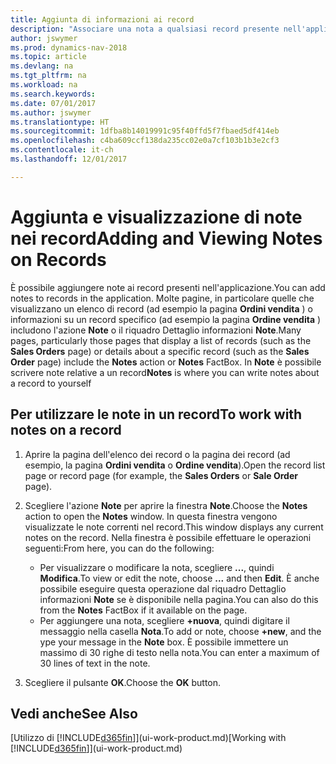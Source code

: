 ```yaml
---
title: Aggiunta di informazioni ai record
description: "Associare una nota a qualsiasi record presente nell'applicazione. Ad esempio, se si dispone di informazioni aggiuntive relative a un ordine di vendita che non rientrano in nessuno dei campi dell'ordine di vendita, è possibile scrivere una nota."
author: jswymer
ms.prod: dynamics-nav-2018
ms.topic: article
ms.devlang: na
ms.tgt_pltfrm: na
ms.workload: na
ms.search.keywords: 
ms.date: 07/01/2017
ms.author: jswymer
ms.translationtype: HT
ms.sourcegitcommit: 1dfba8b14019991c95f40ffd5f7fbaed5df414eb
ms.openlocfilehash: c4ba609ccf138da235cc02e0a7cf103b1b3e2cf3
ms.contentlocale: it-ch
ms.lasthandoff: 12/01/2017

---
```

# <a name="adding-and-viewing-notes-on-records"></a><span data-ttu-id="ac108-104">Aggiunta e visualizzazione di note nei record</span><span class="sxs-lookup"><span data-stu-id="ac108-104">Adding and Viewing Notes on Records</span></span>
 <span data-ttu-id="ac108-105">È <!--OnPrem and your colleagues -->possibile aggiungere note ai record presenti nell'applicazione.</span><span class="sxs-lookup"><span data-stu-id="ac108-105">You <!--OnPrem and your colleagues -->can add notes to records in the application.</span></span> <span data-ttu-id="ac108-106">Molte pagine, in particolare quelle che visualizzano un elenco di record (ad esempio la pagina **Ordini vendita** ) o informazioni su un record specifico (ad esempio la pagina **Ordine vendita** ) includono l'azione **Note** o il riquadro Dettaglio informazioni **Note**.</span><span class="sxs-lookup"><span data-stu-id="ac108-106">Many pages, particularly those pages that display a list of records (such as the **Sales Orders** page) or details about a specific record (such as the **Sales Order** page) include the **Notes** action or **Notes** FactBox.</span></span> <span data-ttu-id="ac108-107">In **Note** è possibile scrivere note relative a un record<!--OnPrem or others, and where you can view notes to you from others. For example, a note could be a general comment or processing instruction to your colleague, who can then respond to your note using their own **Notes**. Or, your colleague can add a note that gives you extra information about a sales order that is not covered by the information on the sales order. These notes and correspondences will follow the record as it is processed in the company.--></span><span class="sxs-lookup"><span data-stu-id="ac108-107">**Notes** is where you can write notes about a record to yourself<!--OnPrem or others, and where you can view notes to you from others. For example, a note could be a general comment or processing instruction to your colleague, who can then respond to your note using their own **Notes**. Or, your colleague can add a note that gives you extra information about a sales order that is not covered by the information on the sales order. These notes and correspondences will follow the record as it is processed in the company.--></span></span>

<!--OnPrem
> [!NOTE]  
>  You can only select one recipient of the note.-->  
  
## <a name="to-work-with-notes-on-a-record"></a><span data-ttu-id="ac108-108">Per utilizzare le note in un record</span><span class="sxs-lookup"><span data-stu-id="ac108-108">To work with notes on a record</span></span> 
  
1.  <span data-ttu-id="ac108-109">Aprire la pagina dell'elenco dei record o la pagina dei record (ad esempio, la pagina **Ordini vendita** o **Ordine vendita**).</span><span class="sxs-lookup"><span data-stu-id="ac108-109">Open the record list page or record page (for example, the **Sales Orders** or **Sale Order** page).</span></span>  
  
    <!-- If **Notes** is not visible on the page, then you can customize the page to display the Notes FactBox. -->
  
2.  <span data-ttu-id="ac108-110">Scegliere l'azione **Note** per aprire la finestra **Note**.</span><span class="sxs-lookup"><span data-stu-id="ac108-110">Choose the **Notes** action to open the **Notes** window.</span></span> <span data-ttu-id="ac108-111">In questa finestra vengono visualizzate le note correnti nel record.</span><span class="sxs-lookup"><span data-stu-id="ac108-111">This window displays any current notes on the record.</span></span> <span data-ttu-id="ac108-112">Nella finestra è possibile effettuare le operazioni seguenti:</span><span class="sxs-lookup"><span data-stu-id="ac108-112">From here, you can do the following:</span></span>

    -   <span data-ttu-id="ac108-113">Per visualizzare o modificare la nota, scegliere **...**, quindi **Modifica**.</span><span class="sxs-lookup"><span data-stu-id="ac108-113">To view or edit the note, choose **...** and then **Edit**.</span></span> <span data-ttu-id="ac108-114">È anche possibile eseguire questa operazione dal riquadro Dettaglio informazioni **Note** se è disponibile nella pagina.</span><span class="sxs-lookup"><span data-stu-id="ac108-114">You can also do this from the **Notes** FactBox if it available on the page.</span></span>
    -   <span data-ttu-id="ac108-115">Per aggiungere una nota, scegliere **+nuova**, quindi digitare il messaggio nella casella **Nota**.</span><span class="sxs-lookup"><span data-stu-id="ac108-115">To add or note, choose **+new**, and the ype your message in the **Note** box.</span></span> <span data-ttu-id="ac108-116">È possibile immettere un massimo di 30 righe di testo nella nota.</span><span class="sxs-lookup"><span data-stu-id="ac108-116">You can enter a maximum of 30 lines of text in the note.</span></span> 
  
<!-- 5.  In the **To** field, enter a user ID (your own or someone else’s) to indicate who the note is for.  
  
6.  Select the **Notify** field if you want to send a notification to the user in the **To** field. 
  
     If **Notify** is selected, the note will be sent as a notification to the user's **My Notifications** on the Role Center.  -->
  
3.  <span data-ttu-id="ac108-117">Scegliere il pulsante **OK**.</span><span class="sxs-lookup"><span data-stu-id="ac108-117">Choose the **OK** button.</span></span>  

## <a name="see-also"></a><span data-ttu-id="ac108-118">Vedi anche</span><span class="sxs-lookup"><span data-stu-id="ac108-118">See Also</span></span>
<span data-ttu-id="ac108-119">[Utilizzo di [!INCLUDE[d365fin](includes/d365fin_md.md)]](ui-work-product.md)</span><span class="sxs-lookup"><span data-stu-id="ac108-119">[Working with [!INCLUDE[d365fin](includes/d365fin_md.md)]](ui-work-product.md)</span></span>  
